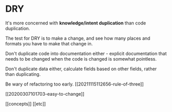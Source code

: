 # DRY

It's more concerned with **knowledge/intent duplication** than code duplication.

The test for DRY is to make a change, and see how many places and formats you have to make that change in.

Don't duplicate code into documentation either - explicit documentation that needs to be changed when the code is changed is somewhat pointless.

Don't duplicate data either, calculate fields based on other fields, rather than duplicating.

Be wary of refactoring too early. [[20211115112656-rule-of-three]]

[[20200307101703-easy-to-change]]

[[concepts]]
[[etc]]
